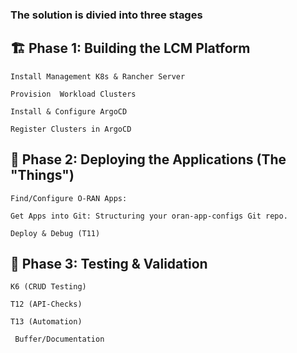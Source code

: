 ### The solution is divied into three stages

## 🏗️ Phase 1: Building the LCM Platform

    Install Management K8s & Rancher Server

    Provision  Workload Clusters

    Install & Configure ArgoCD

    Register Clusters in ArgoCD

## 🚀 Phase 2: Deploying the  Applications (The "Things")

    Find/Configure O-RAN Apps: 

    Get Apps into Git: Structuring your oran-app-configs Git repo.

    Deploy & Debug (T11)

## 🧪 Phase 3: Testing & Validation

    K6 (CRUD Testing)

    T12 (API-Checks)

    T13 (Automation)
    
     Buffer/Documentation

